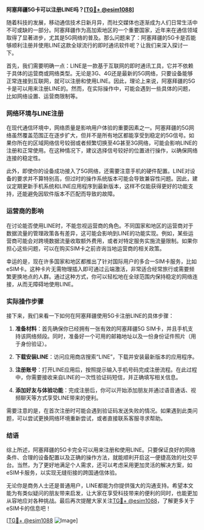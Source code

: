 **阿塞拜疆5G卡可以注册LINE吗？[[TG💪+ @esim1088](https://t.me/s/esim1088)]**

随着科技的发展，移动通信技术日新月异，而社交媒体也逐渐成为人们日常生活中不可或缺的一部分。阿塞拜疆作为高加索地区的一个重要国家，近年来在通信领域取得了显著进步，尤其是5G网络的普及。那么问题来了：阿塞拜疆的5G卡是否能够顺利注册并使用LINE这款全球流行的即时通讯软件呢？让我们来深入探讨一下。

首先，我们需要明确一点：LINE是一款基于互联网的即时通讯工具，它并不依赖于具体的运营商或网络类型。无论是3G、4G还是最新的5G网络，只要设备能够正常连接到互联网，就可以注册和使用LINE。因此，理论上来说，阿塞拜疆的5G卡是可以用来注册LINE的。然而，在实际操作中，可能会遇到一些具体的问题，比如网络设置、运营商限制等。

### 网络环境与LINE注册

在现代通信环境中，网络质量是影响用户体验的重要因素之一。阿塞拜疆的5G网络虽然覆盖范围正在逐步扩大，但并不是所有地区都能享受到稳定的5G信号。如果你所在的区域网络信号较弱或者频繁切换至4G甚至3G网络，可能会影响LINE的注册和正常使用。在这种情况下，建议选择信号较好的位置进行操作，以确保网络连接的稳定性。

此外，即使你的设备成功接入了5G网络，还需要注意手机的硬件配置。LINE对设备的要求并不算特别高，但过时的操作系统版本可能会导致兼容性问题。因此，建议定期更新手机系统和LINE应用程序到最新版本，这样不仅能获得更好的功能支持，还能避免因软件版本不匹配而导致的故障。

### 运营商的影响

在讨论能否使用LINE时，不能忽视运营商的角色。不同国家和地区的运营商对于数据流量的管理政策各有差异，这可能会影响到LINE的功能实现。例如，某些运营商可能会对跨境数据流量收取额外费用，或者对特定服务实施流量限制。如果你担心这些问题，可以在购买SIM卡之前咨询当地运营商的相关政策。

幸运的是，现在许多国家和地区都推出了针对国际用户的多合一SIM卡服务，比如eSIM卡。这种卡片无需物理插入即可通过云端激活，非常适合经常旅行或需要频繁更换地点的人群。通过这种方式，你可以轻松地在全球范围内保持稳定的网络连接，从而无障碍地使用LINE。

### 实际操作步骤

接下来，我们来看一下如何在阿塞拜疆使用5G卡注册LINE的具体步骤：

1. **准备材料**：首先确保你已经拥有一张有效的阿塞拜疆5G SIM卡，并且手机支持该网络频段。同时，准备好一个可用的邮箱地址以及一份身份证件照片（用于身份验证）。

2. **下载安装LINE**：访问应用商店搜索“LINE”，下载并安装最新版本的应用程序。

3. **注册账号**：打开LINE应用后，按照提示输入手机号码完成注册流程。在此过程中，你需要接收来自LINE的一次性验证码短信，并正确填写相关信息。

4. **添加好友与体验功能**：完成注册后，你可以开始添加朋友并通过语音通话、视频聊天等方式享受LINE带来的便利。

需要注意的是，在首次注册时可能会遇到验证码发送失败的情况。如果遇到此类问题，可以尝试更换网络环境重新尝试，或者直接联系客服寻求帮助。

### 结语

综上所述，阿塞拜疆的5G卡完全可以用来注册和使用LINE。只要保证良好的网络条件、合理的设备配置以及正确的操作方法，就能顺利开启这一便捷高效的社交平台。当然，为了更好地满足个人需求，还可以考虑采用更加灵活的解决方案，如eSIM卡服务，以实现无缝衔接的跨国通信体验。

无论你是商务人士还是普通用户，LINE都能为你提供强大的沟通支持。希望本文能为有类似疑问的朋友带来启发，让大家在享受科技带来的便利的同时，也能更加从容地应对各种挑战。最后再次提醒大家关注[TG💪+ @esim1088](https://t.me/s/esim1088)，了解更多关于eSIM卡的信息吧！

[[TG💪+ @esim1088](https://t.me/s/esim1088) ![Image](https://i.postimg.cc/4NQfJmqS/Snipaste-2025-05-13-00-14-12.png)]